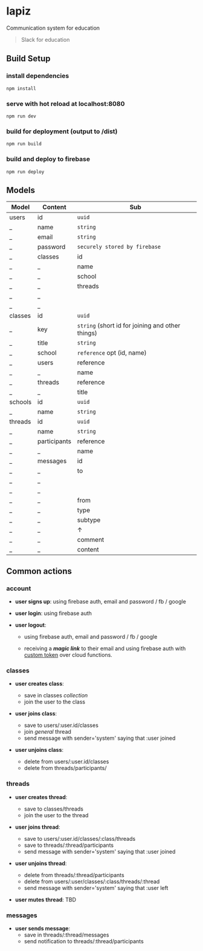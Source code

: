 # lapiz
Communication system for education
> Slack for education

## Build Setup


### install dependencies
`npm install`

### serve with hot reload at localhost:8080
`npm run dev`

### build for deployment (output to /dist)
`npm run build`

### build and deploy to firebase
`npm run deploy`


## Models

Model        | Content        | Sub
------------ | -------------- | ------------
users        | id             | `uuid`         | _  
_            | name           | `string`       | _
_            | email          | `string`       | _
_            | password       | `securely stored by firebase`
_            | classes        | id             | `reference` classes/:class
_            | _              | name           | `string`
_            | _              | school         | `string`
_            | _              | threads        | `reference` threads/:thread
_            | _              |                | `string` name
_            | _              |                | `boolean` notify
classes      | id             | `uuid`         | _
_            | key            | `string` (short id for joining and other things) | _
_            | title          | `string`       | _
_            | school         | `reference` opt (id, name) | _
_            | users          | reference      | `fk` users/:user
_            | _              | name           | `string`
_            | threads        | reference      | `fk` threads/:thread
_            | _              | title          | `string`
schools      | id             | `uuid`         | _
_            | name           | `string`       | _
threads      | id             | `uuid`         | _
_            | name           | `string`       | _
_            | participants   | reference      | `reference` users/:user
_            | _              | name           | `string`
_            | messages       | id             | `uuid`
_            | _              | to             |  `reference` {{users_or_threads}}/:user_or_thread
_            | _              |                | `string` name
_            | _              |                | `string` type ('user' / 'thread' )
_            | _              | from           | `reference` :id _(of user)_
_            | _              | type           | `string` :text / :snippet / :file
_            | _              | subtype        | `string` if type = __snippet:__ :javascript / :python / :html / :latex / :css
_            | _              |    ↑           | if type = __file:__ :gdoc /  :gsheet / :gslide / :txt / :pdf / :image
_            | _              | comment        | `string` (only if subtype = snippet)
_            | _              | content        | `string` content of message or url of file

## Common actions

### account
- __user signs up__:
  using firebase auth, email and password / fb / google

- __user login__:
  using firebase auth

- __user logout__:
  - using firebase auth, email and password / fb / google

  - receiving a __*magic link*__ to their email and using firebase auth with [custom token](https://firebase.google.com/docs/auth/web/custom-auth?hl=es-419) over cloud functions.

### classes
- __user creates class__:
  - save in classes _collection_
  - join the user to the class


- __user joins class__:
  - save to users/:user.id/classes
  - join _general_ thread
  - send message with sender='system' saying that :user joined


- __user unjoins class__:
  - delete from users/:user.id/classes
  - delete from threads/participants/

### threads
- __user creates thread__:
  - save to classes/threads
  - join the user to the thread


- __user joins thread__:
  - save to users/:user.id/classes/:class/threads
  - save to threads/:thread/participants
  - send message with sender='system' saying that :user joined


- __user unjoins thread__:
  - delete from threads/:thread/participants
  - delete from users/:user/classes/:class/threads/:thread
  - send message with sender='system' saying that :user left


- __user mutes thread__:
  TBD


### messages
- __user sends message__:
  - save in threads/:thread/messages
  - send notification to threads/:thread/participants
